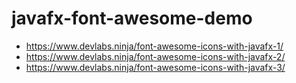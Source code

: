# javafx-font-awesome-demo

- https://www.devlabs.ninja/font-awesome-icons-with-javafx-1/
- https://www.devlabs.ninja/font-awesome-icons-with-javafx-2/
- https://www.devlabs.ninja/font-awesome-icons-with-javafx-3/
